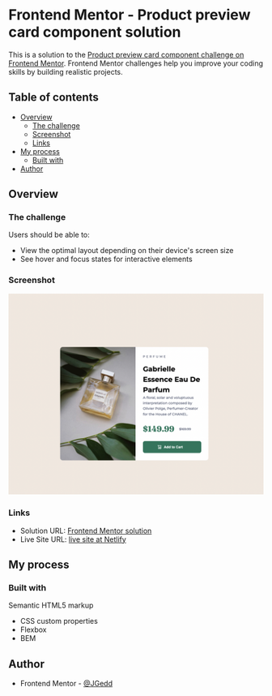 # Frontend Mentor - Product preview card component solution

This is a solution to the [Product preview card component challenge on Frontend Mentor](https://www.frontendmentor.io/challenges/product-preview-card-component-GO7UmttRfa). Frontend Mentor challenges help you improve your coding skills by building realistic projects.

## Table of contents

- [Overview](#overview)
  - [The challenge](#the-challenge)
  - [Screenshot](#screenshot)
  - [Links](#links)
- [My process](#my-process)
  - [Built with](#built-with)
- [Author](#author)

## Overview

### The challenge

Users should be able to:

- View the optimal layout depending on their device's screen size
- See hover and focus states for interactive elements

### Screenshot

![Desktop Screnshot](./screenshots/desktop-screenshot.png)

### Links

- Solution URL: [Frontend Mentor solution](https://www.frontendmentor.io/solutions/product-preview-card-Vcj2pR-roH)
- Live Site URL: [live site at Netlify](https://product-preview-card-eec66b.netlify.app/)

## My process

### Built with

Semantic HTML5 markup

- CSS custom properties
- Flexbox
- BEM

## Author

- Frontend Mentor - [@JGedd](https://www.frontendmentor.io/profile/JGedd)
